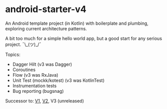 # android-starter-v4
An Android template project (in Kotlin) with boilerplate and plumbing, exploring current architecture patterns.

A bit too much for a simple hello world app, but a good start for any serious project. ¯\\\_(ツ)_/¯

Topics:
* Dagger Hilt (v3 was Dagger)
* Coroutines
* Flow (v3 was RxJava)
* Unit Test (mockk/kotest) (v3 was KotlinTest)
* Instrumentation tests
* Bug reporting (bugsnag)

Successor to: [V1](https://github.com/d4rken/android-kotlin-starter), [V2](https://github.com/d4rken/android-kotlin-starter-v2), V3 (unreleased)
